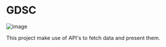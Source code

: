 # GDSC

![image](https://user-images.githubusercontent.com/66107976/188188301-e5dc8056-68ea-48e7-a05d-0c8fd75ee9d1.png)

This project make use of API's to fetch data and present them. 
